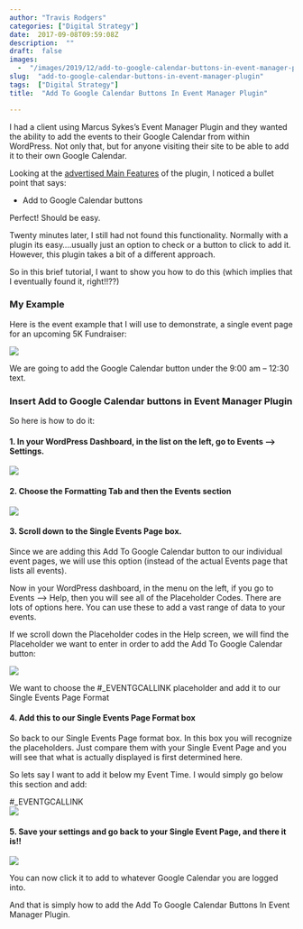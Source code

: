 ```yaml
---
author: "Travis Rodgers"
categories: ["Digital Strategy"]
date:  2017-09-08T09:59:08Z
description:  ""
draft:  false
images: 
  -  "/images/2019/12/add-to-google-calendar-buttons-in-event-manager-plugin.jpg"
slug:  "add-to-google-calendar-buttons-in-event-manager-plugin"
tags:  ["Digital Strategy"]
title:  "Add To Google Calendar Buttons In Event Manager Plugin"

---
```



<p>I had a client using Marcus Sykes&#8217;s Event Manager Plugin and they wanted the ability to add the events to their Google Calendar from within WordPress. Not only that, but for anyone visiting their site to be able to add it to their own Google Calendar.</p>
<p>Looking at the <a href="https://wordpress.org/plugins/events-manager/" target="_blank" rel="noopener">advertised Main Features</a> of the plugin, I noticed a bullet point that says:</p>
<ul>
<li>Add to Google Calendar buttons</li>
</ul>
<p>Perfect! Should be easy.</p>
<p>Twenty minutes later, I still had not found this functionality. Normally with a plugin its easy&#8230;.usually just an option to check or a button to click to add it. However, this plugin takes a bit of a different approach.</p>
<p>So in this brief tutorial, I want to show you how to do this (which implies that I eventually found it, right!!??)</p>
<h3>My Example</h3>
<p>Here is the event example that I will use to demonstrate, a single event page for an upcoming 5K Fundraiser:</p>
<p class="textcenter"><img src="/images/2019/12/add-to-google-calendar-buttons-in-event-manager-5.jpg" /></p>
<p>We are going to add the Google Calendar button under the 9:00 am &#8211; 12:30 text.</p>
<h3>Insert Add to Google Calendar buttons in Event Manager Plugin</h3>
<p>So here is how to do it:</p>
<h4>1. In your WordPress Dashboard, in the list on the left, go to Events &#8211;> Settings.</h4>
<p class="textcenter"><img src="/images/2019/12/add-to-google-calendar-buttons-in-event-manager-7.jpg"/></p>
<h4>2. Choose the Formatting Tab and then the Events section</h4>
<p class="textcenter"><img src="/images/2019/12/add-to-google-calendar-buttons-in-event-manager-1.jpg" /></p>
<h4>3. Scroll down to the Single Events Page box.</h4>
<p>Since we are adding this Add To Google Calendar button to our individual event pages, we will use this option (instead of the actual Events page that lists all events).</p>
<p>Now in your WordPress dashboard, in the menu on the left, if you go to Events &#8211;> Help, then you will see all of the Placeholder Codes. There are lots of options here. You can use these to add a vast range of data to your events.</p>
<p>If we scroll down the Placeholder codes in the Help screen, we will find the Placeholder we want to enter in order to add the Add To Google Calendar button:</p>
<p class="textcenter"><img src="/images/2019/12/add-to-google-calendar-buttons-in-event-manager-3.jpg" /></p>
<p>We want to choose the #_EVENTGCALLINK placeholder and add it to our Single Events Page Format</p>
<h4>4. Add this to our Single Events Page Format box</h4>
<p>So back to our Single Events Page format box. In this box you will recognize the placeholders. Just compare them with your Single Event Page and you will see that what is actually displayed is first determined here.</p>
<p>So lets say I want to add it below my Event Time. I would simply go below this section and add:</p>
<div><div>#_EVENTGCALLINK</div></div>
<div></div>
<div></div>
<div class="textcenter"><img src="/images/2019/12/add-to-google-calendar-buttons-in-event-manager-4.jpg" /></div>
<h4>5. Save your settings and go back to your Single Event Page, and there it is!!</h4>
<p class="textcenter"><img src="/images/2019/12/add-to-google-calendar-buttons-in-event-manager-6.jpg" /></p>
<p>You can now click it to add to whatever Google Calendar you are logged into.</p>
<p>And that is simply how to add the Add To Google Calendar Buttons In Event Manager Plugin.</p>



